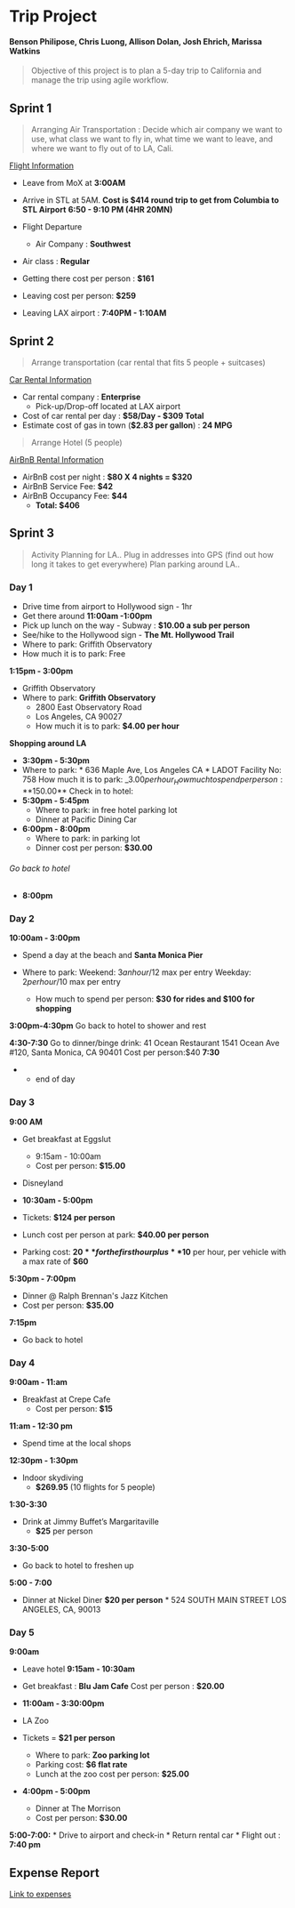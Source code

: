 # **Trip Project**
#### Benson Philipose, Chris Luong, Allison Dolan, Josh Ehrich, Marissa Watkins


> Objective of this project is to plan a 5-day trip to California and manage the trip using agile workflow.


## Sprint 1
> Arranging Air Transportation : Decide which air company we want to use, what class we want to fly in, what time we want to leave, and where we want to fly out of to LA, Cali. 

[Flight Information](https://github.com/jdez82/trip-planning/blob/master/Screenshots/Flight.JPG)

* Leave from MoX at **3:00AM**
* Arrive in STL at 5AM. **Cost is $414 round trip to get from Columbia to STL Airport**
**6:50 - 9:10 PM (4HR 20MN)** 
* Flight Departure 
    * Air Company :  **Southwest**

* Air class : **Regular**

* Getting there cost per person : **$161**

* Leaving cost per person: **$259**

* Leaving LAX airport : **7:40PM - 1:10AM** 

## Sprint 2 

> Arrange transportation (car rental that fits 5 people + suitcases) 

[Car Rental Information](https://github.com/jdez82/trip-planning/blob/master/Screenshots/CarRental.png)


 
* Car rental company : **Enterprise**
    * Pick-up/Drop-off located at LAX airport
* Cost of car rental per day : **$58/Day - $309 Total** 
* Estimate cost of gas in town (**$2.83 per gallon**) : **24 MPG**

> Arrange Hotel (5 people)

[AirBnB Rental Information](https://github.com/jdez82/trip-planning/blob/master/Screenshots/Airbnb.JPG)


* AirBnB cost per night : **$80 X 4 nights = $320**
* AirBnB Service Fee: **$42**
* AirBnB Occupancy Fee: **$44**
    * **Total: $406**

## Sprint 3 
> Activity Planning for LA..
Plug in addresses into GPS (find out how long it takes to get everywhere) 
Plan parking around LA..


### Day 1 

* Drive time from airport to Hollywood sign - 1hr 
* Get there around **11:00am -1:00pm**
* Pick up lunch on the way - Subway : **$10.00 a sub per person**
* See/hike to the Hollywood sign - **The Mt. Hollywood Trail**
* Where to park: Griffith Observatory 
* How much it is to park: Free

**1:15pm - 3:00pm** 
* Griffith Observatory 
* Where to park: **Griffith Observatory**
	* 2800 East Observatory Road
	* Los Angeles, CA 90027
	* How much it is to park: **$4.00 per hour**

**Shopping around LA**
* **3:30pm - 5:30pm** 
*   Where to park: 
			* 636 Maple Ave, Los Angeles CA
			* LADOT Facility No: 758
 How much it is to park: _$3.00 per hour_
How much to spend per person: **$150.00**
Check in to hotel: 
* **5:30pm - 5:45pm**
	* Where to park: in free hotel parking lot
    * Dinner at Pacific Dining Car
* **6:00pm - 8:00pm**
	* Where to park: in parking lot
	* Dinner cost per person: **$30.00**

###### Go back to hotel 
* **8:00pm**


### Day 2

**10:00am - 3:00pm**
* Spend a day at the beach and **Santa Monica Pier**


* Where to park: 
                 Weekend: $3 an hour/$12 max per entry
				 Weekday: $2 per hour/$10 max per entry
	* How much to spend per person: **$30 for rides and $100 for shopping**

**3:00pm-4:30pm**
	Go back to hotel to shower and rest

**4:30-7:30**
	Go to dinner/binge drink:
	41 Ocean Restaurant
	1541 Ocean Ave #120, Santa Monica, CA 90401
	Cost per person:$40
**7:30**
*  - end of day

### Day 3 

**9:00 AM** 
* Get breakfast at Eggslut
    * 9:15am - 10:00am
    * Cost per person: **$15.00**

* Disneyland
 * **10:30am - 5:00pm** 
 * Tickets: **$124 per person**
 * Lunch cost per person at park: **$40.00 per person**
 * Parking cost: **$20** for the first hour plus **$10** per hour, per vehicle with a max rate of **$60**

**5:30pm - 7:00pm**
* Dinner @ Ralph Brennan's Jazz Kitchen
* Cost per person: **$35.00**

**7:15pm**
* Go back to hotel

### Day 4

**9:00am - 11:am**
* Breakfast at Crepe Cafe
	* Cost per person: **$15**

**11:am - 12:30 pm**
* Spend time at the local shops

**12:30pm - 1:30pm** 
* Indoor skydiving
    * **$269.95**  (10 flights for 5 people)

**1:30-3:30** 
* Drink at Jimmy Buffet’s Margaritaville
    * **$25** per person

**3:30-5:00** 
* Go back to hotel to freshen up

**5:00 - 7:00** 
* Dinner at Nickel Diner **$20 per person**
        * 524 SOUTH MAIN STREET LOS ANGELES, CA, 90013 

### Day 5

**9:00am**
* Leave hotel 
**9:15am - 10:30am**
* Get breakfast : **Blu Jam Cafe**
	Cost per person : **$20.00**
* **11:00am - 3:30:00pm**
* LA Zoo
* Tickets = **$21 per person**
	* Where to park: **Zoo parking lot**
    * Parking cost: **$6 flat rate**
	* Lunch at the zoo cost per person: **$25.00** 
* **4:00pm -  5:00pm**

    * Dinner at The Morrison
    * Cost per person: **$30.00**

**5:00-7:00:**
    * Drive to airport and check-in 
    * Return rental car
    * Flight out : **7:40 pm**
    
## Expense Report 
[Link to expenses](https://github.com/jdez82/trip-planning/blob/master/Screenshots/Expense%20report.png)

